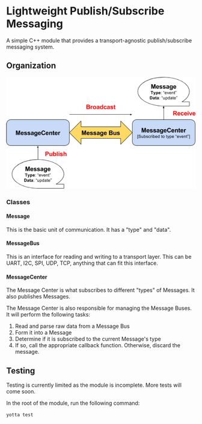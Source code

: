 # Lightweight Publish/Subscribe Messaging

A simple C++ module that provides a transport-agnostic publish/subscribe messaging system.

## Organization

![Diagram](/docs/diagram.png)

### Classes

#### Message

This is the basic unit of communication. It has a "type" and "data".

#### MessageBus

This is an interface for reading and writing to a transport layer. This can be UART, I2C, SPI, UDP, TCP, anything that can fit this interface.

#### MessageCenter

The Message Center is what subscribes to different "types" of Messages. It also publishes Messages.

The Message Center is also responsible for managing the Message Buses. It will perform the following tasks:

1. Read and parse raw data from a Message Bus
2. Form it into a Message
3. Determine if it is subscribed to the current Message's type
4. If so, call the appropriate callback function. Otherwise, discard the message.


## Testing

Testing is currently limited as the module is incomplete. More tests will come soon.

In the root of the module, run the following command:

```
yotta test
```